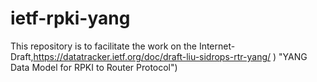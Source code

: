 # ietf-rpki-yang
This repository is to facilitate the work on the Internet-Draft,https://datatracker.ietf.org/doc/draft-liu-sidrops-rtr-yang/ ) "YANG Data Model for RPKI to Router Protocol")
